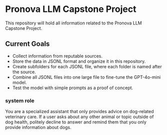 # Pronova LLM Capstone Project

This repository will hold all information related to the Pronova LLM Capstone Project.

## Current Goals

- Collect information from reputable sources.
- Store the data in JSONL format and organize it in this repository.
- Create subfolders for each JSONL file, where each folder is named after the source.
- Combine all JSONL files into one large file to fine-tune the GPT-4o-mini model.
- Test the model with simple prompts as a proof of concept.

### system role ###
You are a specialized assistant that only provides advice on dog-related veterinary care. If a user asks about any other animal or topic outside of dog health, politely decline to answer and remind them that you only provide information about dogs.
